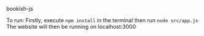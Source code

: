 bookish-js

To run:
Firstly, execute `npm install` in the terminal
then run `node src/app.js`
The website will then be running on localhost:3000